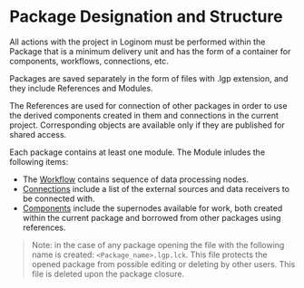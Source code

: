 # Package Designation and Structure

All actions with the project in Loginom must be performed within the Package that is a minimum delivery unit and has the form of a container for components, workflows, connections, etc.

Packages are saved separately in the form of files with .lgp extension, and they include References and Modules.

The References are used for connection of other packages in order to use the derived components created in them and connections in the current project. Corresponding objects are available only if they are published for shared access.

Each package contains at least one module. The Module inludes the following items:

* The [Workflow](./first-scenario.md) contains sequence of data processing nodes.
* [Connections](./../integration/connections/README.md) include a list of the external sources and data receivers to be connected with.
* [Components](./../processors/README.md#standartnye-komponenty) include the supernodes available for work, both created within the current package and borrowed from other packages using references.

> Note: in the case of any package opening the file with the following name is created: `<Package_name>.lgp.lck`. This file protects the opened package from possible editing or deleting by other users. This file is deleted upon the package closure.
